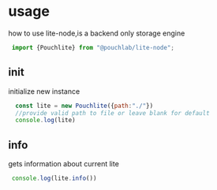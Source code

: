 # usage
how to use lite-node,is a backend only storage engine
```js
 import {Pouchlite} from "@pouchlab/lite-node";
```
## init
initialize new instance
```js
  const lite = new Pouchlite({path:"./"}) 
  //provide valid path to file or leave blank for default
  console.log(lite)
```
## info
gets information about current lite
```js
 console.log(lite.info())
```